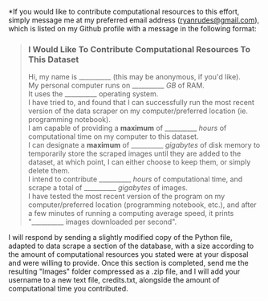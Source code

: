 *If you would like to contribute computational resources to this effort, simply message me at my preferred email address (ryanrudes@gmail.com), which is listed on my Github profile with a message in the following format:

> ### I Would Like To Contribute Computational Resources To This Dataset
> Hi, my name is __________ (this may be anonymous, if you'd like). <br/>
> My personal computer runs on __________ _GB_ of RAM. <br/>
> It uses the __________ operating system. <br/>
> I have tried to, and found that I can successfully run the most recent version of the data scraper on my computer/preferred location (ie. programming notebook). <br/>
> I am capable of providing a **maximum** of __________ _hours_ of computational time on my computer to this dataset. <br/>
> I can designate a **maximum** of __________ _gigabytes_ of disk memory to temporarily store the scraped images until they are added to the dataset, at which point, I can either choose to keep them, or simply delete them. <br/>
> I intend to contribute __________ _hours_ of computational time, and scrape a total of __________ _gigabytes_ of images. <br/>
> I have tested the most recent version of the program on my computer/preferred location (programming notebook, etc.), and after a few minutes of running a computing average speed, it prints "__________ images downloaded per second". <br/>

I will respond by sending a slightly modified copy of the Python file, adapted to data scrape a section of the database, with a size according to the amount of computational resources you stated were at your disposal and were willing to provide. Once this section is completed, send me the resulting "Images" folder compressed as a .zip file, and I will add your username to a new text file, credits.txt, alongside the amount of computational time you contributed.
